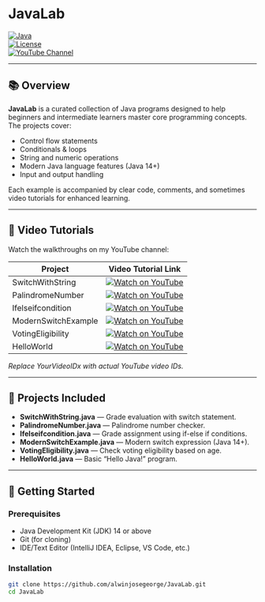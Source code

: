 # JavaLab

[![Java](https://img.shields.io/badge/Language-Java-blue?logo=java&style=flat-square)](https://www.java.com/)  
[![License](https://img.shields.io/badge/License-MIT-green?style=flat-square)](LICENSE)  
[![YouTube Channel](https://img.shields.io/badge/YouTube-AlwinJoseGeorge-red?style=flat-square&logo=youtube)](https://www.youtube.com/channel/YourChannelID)

---

## 📚 Overview

**JavaLab** is a curated collection of Java programs designed to help beginners and intermediate learners master core programming concepts. The projects cover:

- Control flow statements
- Conditionals & loops
- String and numeric operations
- Modern Java language features (Java 14+)
- Input and output handling

Each example is accompanied by clear code, comments, and sometimes video tutorials for enhanced learning.

---

## 🎥 Video Tutorials

Watch the walkthroughs on my YouTube channel:

| Project                   | Video Tutorial Link                                      |
|---------------------------|---------------------------------------------------------|
| SwitchWithString          | [![Watch on YouTube](https://img.shields.io/badge/Watch-SwitchWithString-red?logo=youtube&style=flat-square)](https://youtu.be/YourVideoID1) |
| PalindromeNumber          | [![Watch on YouTube](https://img.shields.io/badge/Watch-PalindromeNumber-red?logo=youtube&style=flat-square)](https://youtu.be/YourVideoID2) |
| Ifelseifcondition         | [![Watch on YouTube](https://img.shields.io/badge/Watch-IfElseCondition-red?logo=youtube&style=flat-square)](https://youtu.be/YourVideoID3) |
| ModernSwitchExample       | [![Watch on YouTube](https://img.shields.io/badge/Watch-ModernSwitch-red?logo=youtube&style=flat-square)](https://youtu.be/YourVideoID4) |
| VotingEligibility         | [![Watch on YouTube](https://img.shields.io/badge/Watch-VotingEligibility-red?logo=youtube&style=flat-square)](https://youtu.be/YourVideoID5) |
| HelloWorld                | [![Watch on YouTube](https://img.shields.io/badge/Watch-HelloWorld-red?logo=youtube&style=flat-square)](https://youtu.be/YourVideoID6) |

*Replace YourVideoIDx with actual YouTube video IDs.*

---

## 📂 Projects Included

- **SwitchWithString.java** — Grade evaluation with switch statement.
- **PalindromeNumber.java** — Palindrome number checker.
- **Ifelseifcondition.java** — Grade assignment using if-else if conditions.
- **ModernSwitchExample.java** — Modern switch expression (Java 14+).
- **VotingEligibility.java** — Check voting eligibility based on age.
- **HelloWorld.java** — Basic “Hello Java!” program.

---

## 🚀 Getting Started

### Prerequisites

- Java Development Kit (JDK) 14 or above
- Git (for cloning)
- IDE/Text Editor (IntelliJ IDEA, Eclipse, VS Code, etc.)

### Installation

```bash
git clone https://github.com/alwinjosegeorge/JavaLab.git
cd JavaLab
